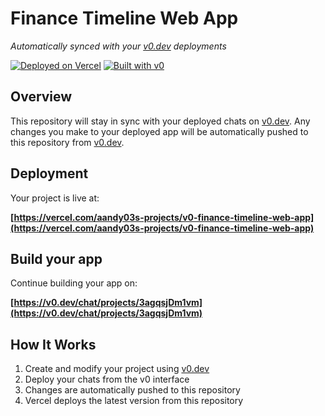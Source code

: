 # Finance Timeline Web App

*Automatically synced with your [v0.dev](https://v0.dev) deployments*

[![Deployed on Vercel](https://img.shields.io/badge/Deployed%20on-Vercel-black?style=for-the-badge&logo=vercel)](https://vercel.com/aandy03s-projects/v0-finance-timeline-web-app)
[![Built with v0](https://img.shields.io/badge/Built%20with-v0.dev-black?style=for-the-badge)](https://v0.dev/chat/projects/3agqsjDm1vm)

## Overview

This repository will stay in sync with your deployed chats on [v0.dev](https://v0.dev).
Any changes you make to your deployed app will be automatically pushed to this repository from [v0.dev](https://v0.dev).

## Deployment

Your project is live at:

**[https://vercel.com/aandy03s-projects/v0-finance-timeline-web-app](https://vercel.com/aandy03s-projects/v0-finance-timeline-web-app)**

## Build your app

Continue building your app on:

**[https://v0.dev/chat/projects/3agqsjDm1vm](https://v0.dev/chat/projects/3agqsjDm1vm)**

## How It Works

1. Create and modify your project using [v0.dev](https://v0.dev)
2. Deploy your chats from the v0 interface
3. Changes are automatically pushed to this repository
4. Vercel deploys the latest version from this repository